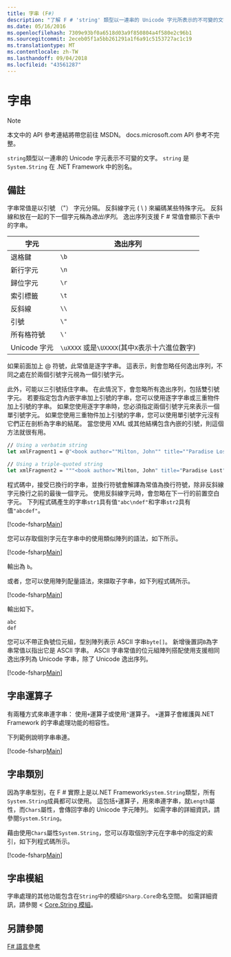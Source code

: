 ```yaml
---
title: 字串 (F#)
description: "了解 F # 'string' 類型以一連串的 Unicode 字元所表示的不可變的文字。"
ms.date: 05/16/2016
ms.openlocfilehash: 7309e93bf0a6518d03a9f850804a4f580e2c96b1
ms.sourcegitcommit: 2eceb05f1a5bb261291a1f6a91c5153727ac1c19
ms.translationtype: MT
ms.contentlocale: zh-TW
ms.lasthandoff: 09/04/2018
ms.locfileid: "43561287"
---
```

# <a name="strings"></a>字串

> [!NOTE]
本文中的 API 參考連結將帶您前往 MSDN。  docs.microsoft.com API 參考不完整。

`string`類型以一連串的 Unicode 字元表示不可變的文字。 `string` 是 `System.String` 在 .NET Framework 中的別名。

## <a name="remarks"></a>備註
字串常值是以引號 （"） 字元分隔。 反斜線字元 ( \\ ) 來編碼某些特殊字元。 反斜線和放在一起的下一個字元稱為*逸出序列*。 逸出序列支援 F # 常值會顯示下表中的字串。

|字元|逸出序列|
|---------|---------------|
|退格鍵|`\b`|
|新行字元|`\n`|
|歸位字元|`\r`|
|索引標籤|`\t`|
|反斜線|`\\`|
|引號|`\"`|
|所有格符號|`\'`|
|Unicode 字元|`\uXXXX` 或是`\UXXXX`(其中`X`表示十六進位數字)|

如果前面加上 @ 符號，此常值是逐字字串。 這表示，則會忽略任何逸出序列，不同之處在於兩個引號字元視為一個引號字元。

此外，可能以三引號括住字串。 在此情況下，會忽略所有逸出序列，包括雙引號字元。 若要指定包含內嵌字串加上引號的字串，您可以使用逐字字串或三重物件加上引號的字串。 如果您使用逐字字串時，您必須指定兩個引號字元來表示一個單引號字元。 如果您使用三重物件加上引號的字串，您可以使用單引號字元沒有它們正在剖析為字串的結尾。 當您使用 XML 或其他結構包含內嵌的引號，則這個方法就很有用。

```fsharp
// Using a verbatim string
let xmlFragment1 = @"<book author=""Milton, John"" title=""Paradise Lost"">"

// Using a triple-quoted string
let xmlFragment2 = """<book author="Milton, John" title="Paradise Lost">"""
```

程式碼中，接受已換行的字串，並換行符號會解譯為常值為換行符號，除非反斜線字元換行之前的最後一個字元。 使用反斜線字元時，會忽略在下一行的前置空白字元。 下列程式碼產生的字串`str1`具有值`"abc\ndef"`和字串`str2`具有值`"abcdef"`。

[!code-fsharp[Main](../../../samples/snippets/fsharp/lang-ref-1/snippet1001.fs)]

您可以存取個別字元在字串中的使用類似陣列的語法，如下所示。

[!code-fsharp[Main](../../../samples/snippets/fsharp/lang-ref-1/snippet1002.fs)]

輸出為 `b`。

或者，您可以使用陣列配量語法，來擷取子字串，如下列程式碼所示。

[!code-fsharp[Main](../../../samples/snippets/fsharp/lang-ref-1/snippet1003.fs)]

輸出如下。

```
abc
def
```

您可以不帶正負號位元組，型別陣列表示 ASCII 字串`byte[]`。 新增後置詞`B`為字串常值以指出它是 ASCII 字串。 ASCII 字串常值的位元組陣列搭配使用支援相同逸出序列為 Unicode 字串，除了 Unicode 逸出序列。

[!code-fsharp[Main](../../../samples/snippets/fsharp/lang-ref-1/snippet1004.fs)]
    
## <a name="string-operators"></a>字串運算子
有兩種方式來串連字串： 使用`+`運算子或使用`^`運算子。 `+`運算子會維護與.NET Framework 的字串處理功能的相容性。

下列範例說明字串串連。

[!code-fsharp[Main](../../../samples/snippets/fsharp/lang-ref-1/snippet1006.fs)]
    
## <a name="string-class"></a>字串類別
因為字串型別，在 F # 實際上是以.NET Framework`System.String`類型，所有`System.String`成員都可以使用。 這包括`+`運算子，用來串連字串，就`Length`屬性，而`Chars`屬性，會傳回字串的 Unicode 字元陣列。 如需字串的詳細資訊，請參閱`System.String`。

藉由使用`Chars`屬性`System.String`，您可以存取個別字元在字串中的指定的索引，如下列程式碼所示。

[!code-fsharp[Main](../../../samples/snippets/fsharp/lang-ref-1/snippet1005.fs)]
    
## <a name="string-module"></a>字串模組
字串處理的其他功能包含在`String`中的模組`FSharp.Core`命名空間。 如需詳細資訊，請參閱 < [Core.String 模組](https://msdn.microsoft.com/visualfsharpdocs/conceptual/core.string-module-%5bfsharp%5d)。

## <a name="see-also"></a>另請參閱
[F# 語言參考](index.md)
